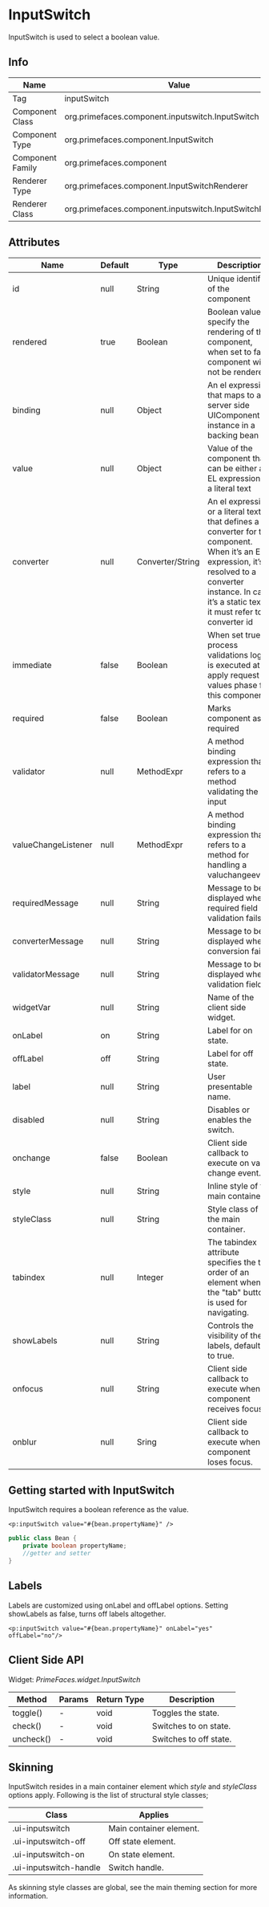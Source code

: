 # InputSwitch

InputSwitch is used to select a boolean value.

## Info

| Name | Value |
| - | - |
| Tag | inputSwitch
| Component Class | org.primefaces.component.inputswitch.InputSwitch
| Component Type | org.primefaces.component.InputSwitch
| Component Family | org.primefaces.component |
| Renderer Type | org.primefaces.component.InputSwitchRenderer
| Renderer Class | org.primefaces.component.inputswitch.InputSwitchRenderer

## Attributes

| Name | Default | Type | Description | 
| --- | --- | --- | --- |
id | null | String | Unique identifier of the component
rendered | true | Boolean | Boolean value to specify the rendering of the component, when set to false component will not be rendered.
binding | null | Object | An el expression that maps to a server side UIComponent instance in a backing bean
value | null | Object | Value of the component than can be either an EL expression of a literal text
converter | null | Converter/String | An el expression or a literal text that defines a converter for the component. When it’s an EL expression, it’s resolved to a converter instance. In case it’s a static text, it must refer to a converter id
immediate | false | Boolean | When set true, process validations logic is executed at apply request values phase for this component.
required | false | Boolean | Marks component as required
validator | null | MethodExpr | A method binding expression that refers to a method validating the input
valueChangeListener | null | MethodExpr | A method binding expression that refers to a method for handling a valuchangeevent
requiredMessage | null | String | Message to be displayed when required field validation fails.
converterMessage | null | String | Message to be displayed when conversion fails.
validatorMessage | null | String | Message to be displayed when validation fields.
widgetVar | null | String | Name of the client side widget.
onLabel | on | String | Label for on state.
offLabel | off | String | Label for off state.
label | null | String | User presentable name.
disabled | null | String | Disables or enables the switch.
onchange | false | Boolean | Client side callback to execute on value change event.
style | null | String | Inline style of the main container.
styleClass | null | String | Style class of the main container.
tabindex | null | Integer | The tabindex attribute specifies the tab order of an element when the "tab" button is used for navigating.
showLabels | null | String | Controls the visibility of the labels, defaults to true.
onfocus | null | String | Client side callback to execute when component receives focus.
onblur | null | Sring | Client side callback to execute when component loses focus.

## Getting started with InputSwitch
InputSwitch requires a boolean reference as the value.

```xhtml
<p:inputSwitch value="#{bean.propertyName}" />
```
```java
public class Bean {
    private boolean propertyName;
    //getter and setter
}
```
## Labels
Labels are customized using onLabel and offLabel options. Setting showLabels as false, turns off
labels altogether.

```xhtml
<p:inputSwitch value="#{bean.propertyName}" onLabel="yes" offLabel="no"/>
```
## Client Side API
Widget: _PrimeFaces.widget.InputSwitch_

| Method | Params | Return Type | Description | 
| --- | --- | --- | --- | 
toggle() | - | void | Toggles the state.
check() | - | void | Switches to on state.
uncheck() | - | void | Switches to off state.

## Skinning
InputSwitch resides in a main container element which _style_ and _styleClass_ options apply.
Following is the list of structural style classes;

| Class | Applies | 
| --- | --- | 
.ui-inputswitch | Main container element.
.ui-inputswitch-off | Off state element.
.ui-inputswitch-on | On state element.
.ui-inputswitch-handle | Switch handle.

As skinning style classes are global, see the main theming section for more information.

